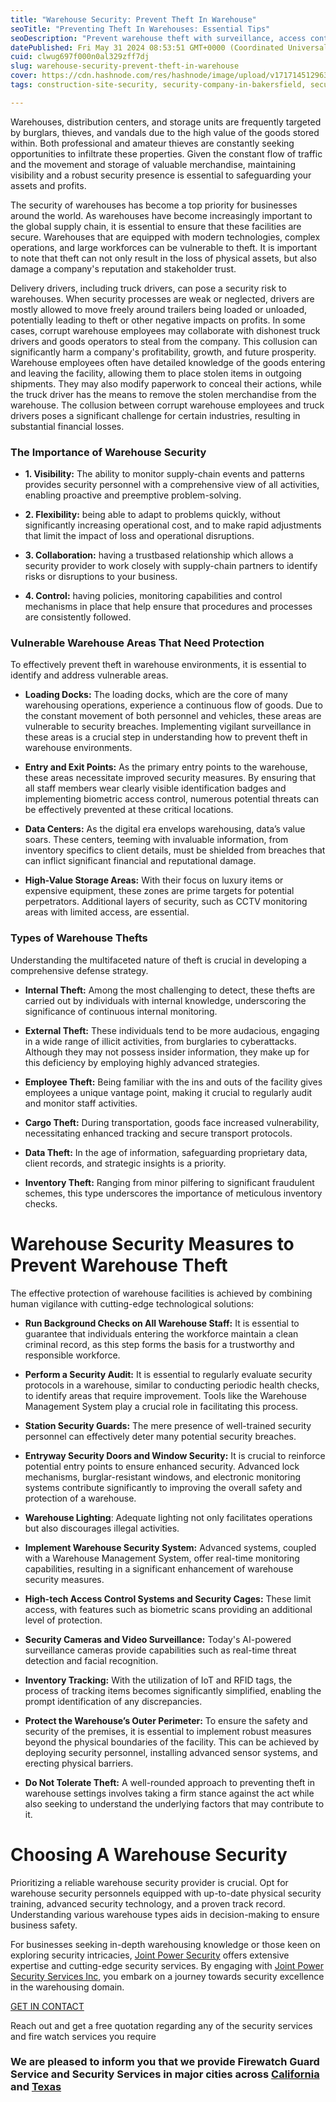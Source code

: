 ```yaml
---
title: "Warehouse Security: Prevent Theft In Warehouse"
seoTitle: "Preventing Theft In Warehouses: Essential Tips"
seoDescription: "Prevent warehouse theft with surveillance, access control, and employee monitoring to safeguard assets and maintain profitability"
datePublished: Fri May 31 2024 08:53:51 GMT+0000 (Coordinated Universal Time)
cuid: clwug697f000n0al329zff7dj
slug: warehouse-security-prevent-theft-in-warehouse
cover: https://cdn.hashnode.com/res/hashnode/image/upload/v1717145129637/b9781a2c-2db3-427a-9774-88914a3e6bd9.jpeg
tags: construction-site-security, security-company-in-bakersfield, security-company-in-inglewood, security-guard-company-in-anaheim, security-company-in-los-angeles, security-company-near-me, security-company-in-vernon, construction-site-security-in-los-angeles, firewatch-guard-near-me, construction-site-security-near-me, security-company-in-dallas, firewatch-guard-in-bakersfield, firewatch-guard-in-santa-clarita, warehouse-house-security, warehouse-security-near-me

---
```


Warehouses, distribution centers, and storage units are frequently targeted by burglars, thieves, and vandals due to the high value of the goods stored within. Both professional and amateur thieves are constantly seeking opportunities to infiltrate these properties. Given the constant flow of traffic and the movement and storage of valuable merchandise, maintaining visibility and a robust security presence is essential to safeguarding your assets and profits.

The security of warehouses has become a top priority for businesses around the world. As warehouses have become increasingly important to the global supply chain, it is essential to ensure that these facilities are secure. Warehouses that are equipped with modern technologies, complex operations, and large workforces can be vulnerable to theft. It is important to note that theft can not only result in the loss of physical assets, but also damage a company's reputation and stakeholder trust.

Delivery drivers, including truck drivers, can pose a security risk to warehouses. When security processes are weak or neglected, drivers are mostly allowed to move freely around trailers being loaded or unloaded, potentially leading to theft or other negative impacts on profits. In some cases, corrupt warehouse employees may collaborate with dishonest truck drivers and goods operators to steal from the company. This collusion can significantly harm a company's profitability, growth, and future prosperity. Warehouse employees often have detailed knowledge of the goods entering and leaving the facility, allowing them to place stolen items in outgoing shipments. They may also modify paperwork to conceal their actions, while the truck driver has the means to remove the stolen merchandise from the warehouse. The collusion between corrupt warehouse employees and truck drivers poses a significant challenge for certain industries, resulting in substantial financial losses.

### The Importance of Warehouse Security

* **1\. Visibility:** The ability to monitor supply-chain events and patterns provides security personnel with a comprehensive view of all activities, enabling proactive and preemptive problem-solving.
    
* **2\. Flexibility:** being able to adapt to problems quickly, without significantly increasing operational cost, and to make rapid adjustments that limit the impact of loss and operational disruptions.
    
* **3\. Collaboration:** having a trustbased relationship which allows a security provider to work closely with supply-chain partners to identify risks or disruptions to your business.
    
* **4\. Control:** having policies, monitoring capabilities and control mechanisms in place that help ensure that procedures and processes are consistently followed.
    

### Vulnerable Warehouse Areas That Need Protection

To effectively prevent theft in warehouse environments, it is essential to identify and address vulnerable areas.

* **Loading Docks:** The loading docks, which are the core of many warehousing operations, experience a continuous flow of goods. Due to the constant movement of both personnel and vehicles, these areas are vulnerable to security breaches. Implementing vigilant surveillance in these areas is a crucial step in understanding how to prevent theft in warehouse environments.
    
* **Entry and Exit Points:** As the primary entry points to the warehouse, these areas necessitate improved security measures. By ensuring that all staff members wear clearly visible identification badges and implementing biometric access control, numerous potential threats can be effectively prevented at these critical locations.
    
* **Data Centers:** As the digital era envelops warehousing, data’s value soars. These centers, teeming with invaluable information, from inventory specifics to client details, must be shielded from breaches that can inflict significant financial and reputational damage.
    
* **High-Value Storage Areas:** With their focus on luxury items or expensive equipment, these zones are prime targets for potential perpetrators. Additional layers of security, such as CCTV monitoring areas with limited access, are essential.
    

### Types of Warehouse Thefts

Understanding the multifaceted nature of theft is crucial in developing a comprehensive defense strategy.

* **Internal Theft:** Among the most challenging to detect, these thefts are carried out by individuals with internal knowledge, underscoring the significance of continuous internal monitoring.
    
* **External Theft:** These individuals tend to be more audacious, engaging in a wide range of illicit activities, from burglaries to cyberattacks. Although they may not possess insider information, they make up for this deficiency by employing highly advanced strategies.
    
* **Employee Theft:** Being familiar with the ins and outs of the facility gives employees a unique vantage point, making it crucial to regularly audit and monitor staff activities.
    
* **Cargo Theft:** During transportation, goods face increased vulnerability, necessitating enhanced tracking and secure transport protocols.
    
* **Data Theft:** In the age of information, safeguarding proprietary data, client records, and strategic insights is a priority.
    
* **Inventory Theft:** Ranging from minor pilfering to significant fraudulent schemes, this type underscores the importance of meticulous inventory checks.
    

# Warehouse Security Measures to Prevent Warehouse Theft

The effective protection of warehouse facilities is achieved by combining human vigilance with cutting-edge technological solutions:

* **Run Background Checks on All Warehouse Staff:** It is essential to guarantee that individuals entering the workforce maintain a clean criminal record, as this step forms the basis for a trustworthy and responsible workforce.
    
* **Perform a Security Audit:** It is essential to regularly evaluate security protocols in a warehouse, similar to conducting periodic health checks, to identify areas that require improvement. Tools like the Warehouse Management System play a crucial role in facilitating this process.
    
* **Station Security Guards:** The mere presence of well-trained security personnel can effectively deter many potential security breaches.
    
* **Entryway Security Doors and Window Security:** It is crucial to reinforce potential entry points to ensure enhanced security. Advanced lock mechanisms, burglar-resistant windows, and electronic monitoring systems contribute significantly to improving the overall safety and protection of a warehouse.
    
* **Warehouse Lighting**: Adequate lighting not only facilitates operations but also discourages illegal activities.
    
* **Implement Warehouse Security System:** Advanced systems, coupled with a Warehouse Management System, offer real-time monitoring capabilities, resulting in a significant enhancement of warehouse security measures.
    
* **High-tech Access Control Systems and Security Cages:** These limit access, with features such as biometric scans providing an additional level of protection.
    
* **Security Cameras and Video Surveillance:** Today's AI-powered surveillance cameras provide capabilities such as real-time threat detection and facial recognition.
    
* **Inventory Tracking:** With the utilization of IoT and RFID tags, the process of tracking items becomes significantly simplified, enabling the prompt identification of any discrepancies.
    
* **Protect the Warehouse’s Outer Perimeter:** To ensure the safety and security of the premises, it is essential to implement robust measures beyond the physical boundaries of the facility. This can be achieved by deploying security personnel, installing advanced sensor systems, and erecting physical barriers.
    
* **Do Not Tolerate Theft:** A well-rounded approach to preventing theft in warehouse settings involves taking a firm stance against the act while also seeking to understand the underlying factors that may contribute to it.
    

# Choosing A Warehouse Security

Prioritizing a reliable warehouse security provider is crucial. Opt for warehouse security personnels equipped with up-to-date physical security training, advanced security technology, and a proven track record. Understanding various warehouse types aids in decision-making to ensure business safety.

For businesses seeking in-depth warehousing knowledge or those keen on exploring security intricacies, [Joint Power Security](https://www.jointpowersecurity.com/contact-us) offers extensive expertise and cutting-edge security services. By engaging with [Joint Power Security Services Inc](https://www.jointpowersecurity.com/contact-us), you embark on a journey towards security excellence in the warehousing domain.

[GET IN CONTACT](https://www.jointpowersecurity.com/contact-us)

Reach out and get a free quotation regarding any of the security services and fire watch services you require

### We are pleased to inform you that we provide Firewatch Guard Service and Security Services in major cities across [California](https://www.jointpowersecurity.com/security-guard-in-california) and [Texas](https://www.jointpowersecurity.com/security-guard-in-texas)